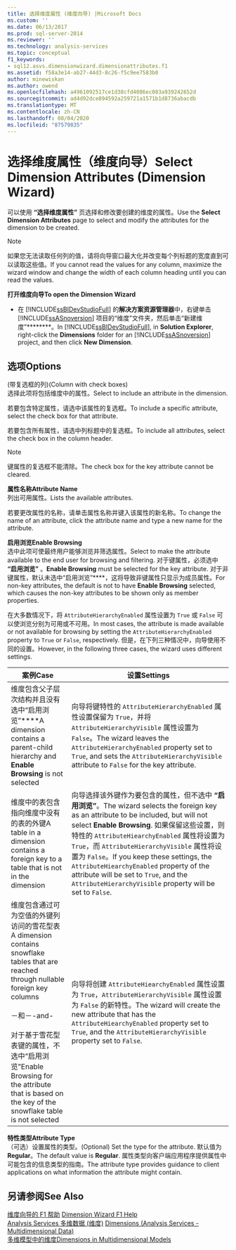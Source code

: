 ```yaml
---
title: 选择维度属性 (维度向导) |Microsoft Docs
ms.custom: ''
ms.date: 06/13/2017
ms.prod: sql-server-2014
ms.reviewer: ''
ms.technology: analysis-services
ms.topic: conceptual
f1_keywords:
- sql12.asvs.dimensionwizard.dimensionattributes.f1
ms.assetid: f58a3e14-ab27-44d3-8c26-f5c9ee7583b0
author: minewiskan
ms.author: owend
ms.openlocfilehash: a4961092517ce1d38cfd4086ec083a939242652d
ms.sourcegitcommit: ad4d92dce894592a259721a1571b1d8736abacdb
ms.translationtype: MT
ms.contentlocale: zh-CN
ms.lasthandoff: 08/04/2020
ms.locfileid: "87579835"
---
```

# <a name="select-dimension-attributes-dimension-wizard"></a><span data-ttu-id="127db-102">选择维度属性（维度向导）</span><span class="sxs-lookup"><span data-stu-id="127db-102">Select Dimension Attributes (Dimension Wizard)</span></span>
  <span data-ttu-id="127db-103">可以使用 **“选择维度属性”** 页选择和修改要创建的维度的属性。</span><span class="sxs-lookup"><span data-stu-id="127db-103">Use the **Select Dimension Attributes** page to select and modify the attributes for the dimension to be created.</span></span>  
  
> [!NOTE]  
>  <span data-ttu-id="127db-104">如果您无法读取任何列的值，请将向导窗口最大化并改变每个列标题的宽度直到可以读取这些值。</span><span class="sxs-lookup"><span data-stu-id="127db-104">If you cannot read the values for any column, maximize the wizard window and change the width of each column heading until you can read the values.</span></span>  
  
 <span data-ttu-id="127db-105">**打开维度向导**</span><span class="sxs-lookup"><span data-stu-id="127db-105">**To open the Dimension Wizard**</span></span>  
  
-   <span data-ttu-id="127db-106">在 [!INCLUDE[ssBIDevStudioFull](../includes/ssbidevstudiofull-md.md)] 的**解决方案资源管理器**中，右键单击 [!INCLUDE[ssASnoversion](../includes/ssasnoversion-md.md)] 项目的“维度”文件夹，然后单击“新建维度”\*\*\*\*\*\*\*\*。</span><span class="sxs-lookup"><span data-stu-id="127db-106">In [!INCLUDE[ssBIDevStudioFull](../includes/ssbidevstudiofull-md.md)], in **Solution Explorer**, right-click the **Dimensions** folder for an [!INCLUDE[ssASnoversion](../includes/ssasnoversion-md.md)] project, and then click **New Dimension**.</span></span>  
  
## <a name="options"></a><span data-ttu-id="127db-107">选项</span><span class="sxs-lookup"><span data-stu-id="127db-107">Options</span></span>  
 <span data-ttu-id="127db-108">(带复选框的列)</span><span class="sxs-lookup"><span data-stu-id="127db-108">(Column with check boxes)</span></span>  
 <span data-ttu-id="127db-109">选择此项将包括维度中的属性。</span><span class="sxs-lookup"><span data-stu-id="127db-109">Select to include an attribute in the dimension.</span></span>  
  
 <span data-ttu-id="127db-110">若要包含特定属性，请选中该属性的复选框。</span><span class="sxs-lookup"><span data-stu-id="127db-110">To include a specific attribute, select the check box for that attribute.</span></span>  
  
 <span data-ttu-id="127db-111">若要包含所有属性，请选中列标题中的复选框。</span><span class="sxs-lookup"><span data-stu-id="127db-111">To include all attributes, select the check box in the column header.</span></span>  
  
> [!NOTE]  
>  <span data-ttu-id="127db-112">键属性的复选框不能清除。</span><span class="sxs-lookup"><span data-stu-id="127db-112">The check box for the key attribute cannot be cleared.</span></span>  
  
 <span data-ttu-id="127db-113">**属性名称**</span><span class="sxs-lookup"><span data-stu-id="127db-113">**Attribute Name**</span></span>  
 <span data-ttu-id="127db-114">列出可用属性。</span><span class="sxs-lookup"><span data-stu-id="127db-114">Lists the available attributes.</span></span>  
  
 <span data-ttu-id="127db-115">若要更改属性的名称，请单击属性名称并键入该属性的新名称。</span><span class="sxs-lookup"><span data-stu-id="127db-115">To change the name of an attribute, click the attribute name and type a new name for the attribute.</span></span>  
  
 <span data-ttu-id="127db-116">**启用浏览**</span><span class="sxs-lookup"><span data-stu-id="127db-116">**Enable Browsing**</span></span>  
 <span data-ttu-id="127db-117">选中此项可使最终用户能够浏览并筛选属性。</span><span class="sxs-lookup"><span data-stu-id="127db-117">Select to make the attribute available to the end user for browsing and filtering.</span></span> <span data-ttu-id="127db-118">对于键属性，必须选中 **“启用浏览”** 。</span><span class="sxs-lookup"><span data-stu-id="127db-118">**Enable Browsing** must be selected for the key attribute.</span></span> <span data-ttu-id="127db-119">对于非键属性，默认未选中“启用浏览”\*\*\*\*，这将导致非键属性只显示为成员属性。</span><span class="sxs-lookup"><span data-stu-id="127db-119">For non-key attributes, the default is not to have **Enable Browsing** selected, which causes the non-key attributes to be shown only as member properties.</span></span>  
  
 <span data-ttu-id="127db-120">在大多数情况下，将 `AttributeHierarchyEnabled` 属性设置为 `True` 或 `False` 可以使浏览分别为可用或不可用。</span><span class="sxs-lookup"><span data-stu-id="127db-120">In most cases, the attribute is made available or not available for browsing by setting the `AttributeHierarchyEnabled` property to `True` or `False`, respectively.</span></span> <span data-ttu-id="127db-121">但是，在下列三种情况中，向导使用不同的设置。</span><span class="sxs-lookup"><span data-stu-id="127db-121">However, in the following three cases, the wizard uses different settings.</span></span>  
  
|<span data-ttu-id="127db-122">案例</span><span class="sxs-lookup"><span data-stu-id="127db-122">Case</span></span>|<span data-ttu-id="127db-123">设置</span><span class="sxs-lookup"><span data-stu-id="127db-123">Settings</span></span>|  
|----------|--------------|  
|<span data-ttu-id="127db-124">维度包含父子层次结构并且没有选中“启用浏览”\*\*\*\*</span><span class="sxs-lookup"><span data-stu-id="127db-124">A dimension contains a parent-child hierarchy and **Enable Browsing** is not selected</span></span>|<span data-ttu-id="127db-125">向导将键特性的 `AttributeHierarchyEnabled` 属性设置保留为 `True`，并将 `AttributeHierarchyVisible` 属性设置为 `False`。</span><span class="sxs-lookup"><span data-stu-id="127db-125">The wizard leaves the `AttributeHierarchyEnabled` property set to `True`, and sets the `AttributeHierarchyVisible` attribute to `False` for the key attribute.</span></span>|  
|<span data-ttu-id="127db-126">维度中的表包含指向维度中没有的表的外键</span><span class="sxs-lookup"><span data-stu-id="127db-126">A table in a dimension contains a foreign key to a table that is not in the dimension</span></span>|<span data-ttu-id="127db-127">向导选择该外键作为要包含的属性，但不选中 **“启用浏览”**。</span><span class="sxs-lookup"><span data-stu-id="127db-127">The wizard selects the foreign key as an attribute to be included, but will not select **Enable Browsing**.</span></span> <span data-ttu-id="127db-128">如果保留这些设置，则特性的 `AttributeHiearchyEnabled` 属性将设置为 `True`，而 `AttributeHierarchyVisible` 属性将设置为 `False`。</span><span class="sxs-lookup"><span data-stu-id="127db-128">If you keep these settings, the `AttributeHiearchyEnabled` property of the attribute will be set to `True`, and the `AttributeHierarchyVisible` property will be set to `False`.</span></span>|  
|<span data-ttu-id="127db-129">维度包含通过可为空值的外键列访问的雪花型表</span><span class="sxs-lookup"><span data-stu-id="127db-129">A dimension contains snowflake tables that are reached through nullable foreign key columns</span></span><br /><br /> <span data-ttu-id="127db-130">－和－</span><span class="sxs-lookup"><span data-stu-id="127db-130">-and-</span></span><br /><br /> <span data-ttu-id="127db-131">对于基于雪花型表键的属性，不选中“启用浏览”</span><span class="sxs-lookup"><span data-stu-id="127db-131">Enable Browsing for the attribute that is based on the key of the snowflake table is not selected</span></span>|<span data-ttu-id="127db-132">向导将创建 `AttributeHiearchyEnabled` 属性设置为 `True`，`AttributeHierarchyVisible` 属性设置为 `False` 的新特性。</span><span class="sxs-lookup"><span data-stu-id="127db-132">The wizard will create the new attribute that has the `AttributeHiearchyEnabled` property set to `True`, and the `AttributeHierarchyVisible` property set to `False`.</span></span>|  
  
 <span data-ttu-id="127db-133">**特性类型**</span><span class="sxs-lookup"><span data-stu-id="127db-133">**Attribute Type**</span></span>  
 <span data-ttu-id="127db-134">（可选）设置属性的类型。</span><span class="sxs-lookup"><span data-stu-id="127db-134">(Optional) Set the type for the attribute.</span></span> <span data-ttu-id="127db-135">默认值为 **Regular**。</span><span class="sxs-lookup"><span data-stu-id="127db-135">The default value is **Regular**.</span></span> <span data-ttu-id="127db-136">属性类型向客户端应用程序提供属性中可能包含的信息类型的指南。</span><span class="sxs-lookup"><span data-stu-id="127db-136">The attribute type provides guidance to client applications on what information the attribute might contain.</span></span>  
  
## <a name="see-also"></a><span data-ttu-id="127db-137">另请参阅</span><span class="sxs-lookup"><span data-stu-id="127db-137">See Also</span></span>  
 <span data-ttu-id="127db-138">[维度向导的 F1 帮助](dimension-wizard-f1-help.md) </span><span class="sxs-lookup"><span data-stu-id="127db-138">[Dimension Wizard F1 Help](dimension-wizard-f1-help.md) </span></span>  
 <span data-ttu-id="127db-139">[Analysis Services 多维数据 &#40;维度&#41;](multidimensional-models-olap-logical-dimension-objects/dimensions-analysis-services-multidimensional-data.md) </span><span class="sxs-lookup"><span data-stu-id="127db-139">[Dimensions &#40;Analysis Services - Multidimensional Data&#41;](multidimensional-models-olap-logical-dimension-objects/dimensions-analysis-services-multidimensional-data.md) </span></span>  
 [<span data-ttu-id="127db-140">多维模型中的维度</span><span class="sxs-lookup"><span data-stu-id="127db-140">Dimensions in Multidimensional Models</span></span>](multidimensional-models/dimensions-in-multidimensional-models.md)  
  
  
